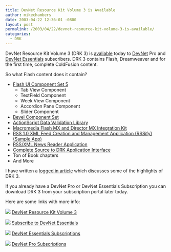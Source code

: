 ```yaml
---
title: DevNet Resource Kit Volume 3 is Available
author: mikechambers
date: 2003-04-22 12:36:01 -0800
layout: post
permalink: /2003/04/22/devnet-resource-kit-volume-3-is-available/
categories:
  - DRK
---
```



DevNet Resource Kit Volume 3 (DRK 3) is [avaliable][1] today to [DevNet][2] Pro and [DevNet Essentials][2] subscribers. DRK 3 contains Flash, Dreamweaver and for the first time, complete ColdFusion content.

So what Flash content does it contain?

*   [Flash UI Component Set 5][3] 
    *   Tab View Component
    *   TextField Component
    *   Week View Component
    *   Accordion Pane Component
    *   Slider Component
*   [Bevel Component Set][4]
*   [ActionScript Data Validation Library][5]
*   [Macromedia Flash MX and Director MX Integration Kit][6]
*   [RSS 1.0 XML Feed Creation and Management Application (RSSify) (Sample App)][7]
*   [RSS/XML News Reader Application][8]
*   [Complete Source to DRK Application Interface][9]
*   Ton of Book chapters
*   And More

I have written a [logged in article][10] which discusses some of the highlights of DRK 3.

If you already have a DevNet Pro or DevNet Essentials Subscription you can download DRK 3 from your subscription portal later today.

Here are some links with more info:

[<img src="http://www.markme.com/mxna/images/infoIcon.gif" align="bottom" border="0" />][11] [DevNet Resource Kit Volume 3][11]

[<img src="http://www.macromedia.com/images/icons/buy_icon.gif" align="bottom" border="0" />][12] [Subscribe to DevNet Essentials][12]

[<img src="http://www.markme.com/mxna/images/infoIcon.gif" align="bottom" border="0" />][2] [DevNet Essentials Subscriptions][2]

[<img src="http://www.markme.com/mxna/images/infoIcon.gif" align="bottom" border="0" />][2] [DevNet Pro Subscriptions][2]

 [1]: http://www.macromedia.com/macromedia/proom/pr/2003/drk_vol3.html
 [2]: http://www.macromedia.com/devnet/subscriptions/
 [3]: http://www.macromedia.com/software/drk/productinfo/product_overview/volume3/flashmx.html
 [4]: http://www.macromedia.com/software/drk/productinfo/product_overview/volume3/flashmx.html#bevel
 [5]: http://www.macromedia.com/software/drk/productinfo/product_overview/volume3/flashmx.html#actionscript
 [6]: http://www.macromedia.com/software/drk/productinfo/product_overview/volume3/flashmx.html#integration
 [7]: http://www.macromedia.com/software/drk/productinfo/product_overview/volume3/sample_apps.html
 [8]: http://www.macromedia.com/software/drk/productinfo/product_overview/volume3/sample_apps.html#newsreader
 [9]: http://www.macromedia.com/software/drk/productinfo/product_overview/volume3/sample_apps.html#drk
 [10]: http://www.macromedia.com/devnet/logged_in/
 [11]: http://www.macromedia.com/software/drk/productinfo/product_overview/volume3/
 [12]: http://www.macromedia.com/devnet/subscriptions/subscribenow.html